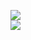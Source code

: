 [![](https://img.shields.io/badge/Made%20With-Github%20Spray-lightgrey.svg?style=for-the-badge&logo=github)](https://github.com/Annihil/github-spray#6551)  
[![](https://i.imgur.com/2DrTn0Z.gif)](https://github.com/Annihil/github-spray)